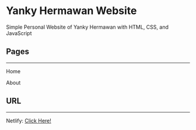 # Yanky Hermawan Website

Simple Personal Website of Yanky Hermawan with HTML, CSS, and JavaScript

## Pages

<hr/>
Home

About

## URL

<hr>

Netlify: [Click Here!](https://yanky-hermawan.netlify.app/)
